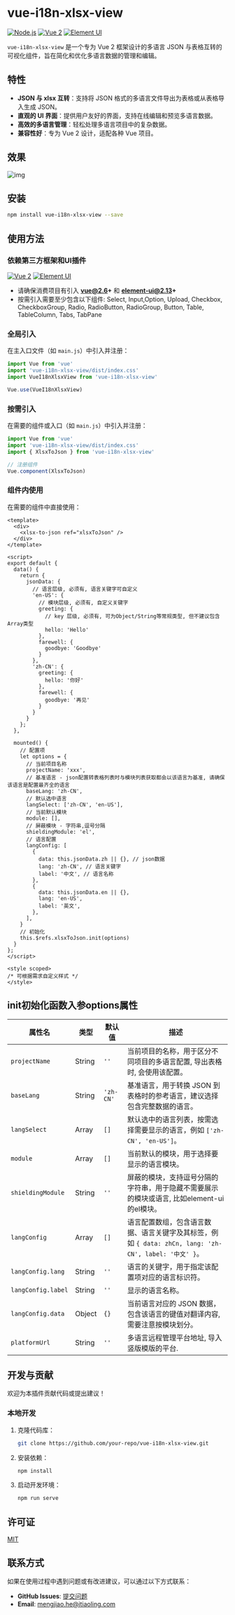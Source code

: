 # vue-i18n-xlsx-view

[![Node.js](https://img.shields.io/badge/Node.js-16%2B-blue)](https://nodejs.org/)
[![Vue 2](https://img.shields.io/badge/Vue.js-2.6%2B-brightgreen)](https://v2.vuejs.org/)
[![Element UI](https://img.shields.io/badge/Element--UI-2.13%2B-orange)](https://element.eleme.io/)

`vue-i18n-xlsx-view` 是一个专为 Vue 2 框架设计的多语言 JSON 与表格互转的可视化组件，旨在简化和优化多语言数据的管理和编辑。

## 特性

- **JSON 与 xlsx 互转**：支持将 JSON 格式的多语言文件导出为表格或从表格导入生成 JSON。
- **直观的 UI 界面**：提供用户友好的界面，支持在线编辑和预览多语言数据。
- **高效的多语言管理**：轻松处理多语言项目中的复杂数据。
- **兼容性好**：专为 Vue 2 设计，适配各种 Vue 项目。

## 效果

![img](https://private-user-images.githubusercontent.com/193553894/400344351-d7e3dcf0-2dfb-463b-a166-9dc57617f5e5.png?jwt=eyJhbGciOiJIUzI1NiIsInR5cCI6IkpXVCJ9.eyJpc3MiOiJnaXRodWIuY29tIiwiYXVkIjoicmF3LmdpdGh1YnVzZXJjb250ZW50LmNvbSIsImtleSI6ImtleTUiLCJleHAiOjE3MzYxNTA0ODcsIm5iZiI6MTczNjE1MDE4NywicGF0aCI6Ii8xOTM1NTM4OTQvNDAwMzQ0MzUxLWQ3ZTNkY2YwLTJkZmItNDYzYi1hMTY2LTlkYzU3NjE3ZjVlNS5wbmc_WC1BbXotQWxnb3JpdGhtPUFXUzQtSE1BQy1TSEEyNTYmWC1BbXotQ3JlZGVudGlhbD1BS0lBVkNPRFlMU0E1M1BRSzRaQSUyRjIwMjUwMTA2JTJGdXMtZWFzdC0xJTJGczMlMkZhd3M0X3JlcXVlc3QmWC1BbXotRGF0ZT0yMDI1MDEwNlQwNzU2MjdaJlgtQW16LUV4cGlyZXM9MzAwJlgtQW16LVNpZ25hdHVyZT1iZjVmZjFkZjk2NjRmMzRiNTVlNjc1NjJiZjgwMjQyZDg5ZGRjOWEwMDRlZTkyMjdmMDFlNTkyZWQzNGNhYWFiJlgtQW16LVNpZ25lZEhlYWRlcnM9aG9zdCJ9.exbRqPsS_HSumh2tin0y9sIica-5QU1ByjIzE9rN0tI)

## 安装

```bash
npm install vue-i18n-xlsx-view --save
```

## 使用方法

### 依赖第三方框架和UI插件
[![Vue 2](https://img.shields.io/badge/Vue.js-2.6%2B-brightgreen)](https://v2.vuejs.org/)
[![Element UI](https://img.shields.io/badge/Element--UI-2.13%2B-orange)](https://element.eleme.io/)


- 请确保消费项目有引入 **vue@2.6+** 和 **element-ui@2.13+**
- 按需引入需要至少包含以下组件:
  Select, Input,Option, Upload, Checkbox, CheckboxGroup, Radio, RadioButton, RadioGroup, Button, Table, TableColumn, Tabs, TabPane


### 全局引入

在主入口文件（如 `main.js`）中引入并注册：

```javascript
import Vue from 'vue'
import 'vue-i18n-xlsx-view/dist/index.css'
import VueI18nXlsxView from 'vue-i18n-xlsx-view'

Vue.use(VueI18nXlsxView)
```

### 按需引入

在需要的组件或入口（如 `main.js`）中引入并注册：

```javascript
import Vue from 'vue'
import 'vue-i18n-xlsx-view/dist/index.css'
import { XlsxToJson } from 'vue-i18n-xlsx-view'

// 注册组件
Vue.component(XlsxToJson)
```

### 组件内使用

在需要的组件中直接使用：

```vue
<template>
  <div>
    <xlsx-to-json ref="xlsxToJson" />
  </div>
</template>

<script>
export default {
  data() {
    return {
      jsonData: {
        // 语言层级, 必须有, 语言关键字可自定义
        'en-US': {
          // 模块层级, 必须有, 自定义关键字
          greeting: {
            // key 层级, 必须有, 可为Object/String等常规类型, 但不建议包含Array类型
            hello: 'Hello'
          },       
          farewell: {
            goodbye: 'Goodbye'
          }
        },
        'zh-CN': {
          greeting: {
            hello: '你好'
          },          
          farewell: {
            goodbye: '再见'
          }
        }
      }
    };
  },
  
  mounted() {
    // 配置项
    let options = {
      // 当前项目名称
      projectName: 'xxx',
      // 基准语言 - json配置转表格列表时与模块列表获取都会以该语言为基准, 请确保该语言是配置最齐全的语言
      baseLang: 'zh-CN',
      // 默认选中语言
      langSelect: ['zh-CN', 'en-US'],
      // 当前默认模块
      module: [],
      // 屏蔽模块 - 字符串,逗号分隔
      shieldingModule: 'el',
      // 语言配置
      langConfig: [
        {
          data: this.jsonData.zh || {}, // json数据
          lang: 'zh-CN', // 语言关键字
          label: '中文', // 语言名称
        },
        {
          data: this.jsonData.en || {},
          lang: 'en-US',
          label: '英文',
        },
      ],
    }
    // 初始化
    this.$refs.xlsxToJson.init(options)
  }
};
</script>

<style scoped>
/* 可根据需求自定义样式 */
</style>
```

## init初始化函数入参options属性

| 属性名      | 类型     | 默认值 | 描述                                                                       |
| ----------- | -------- | ------ |--------------------------------------------------------------------------|
| `projectName`   | String    | `''`   | 当前项目的名称，用于区分不同项目的多语言配置, 导出表格时, 会使用该配置。                                   |
| `baseLang`      | String    | `'zh-CN'`| 基准语言，用于转换 JSON 到表格时的参考语言，建议选择包含完整数据的语言。                                  |
| `langSelect`    | Array     | `[]`   | 默认选中的语言列表，按需选择需要显示的语言，例如 `['zh-CN', 'en-US']`。                           |
| `module`        | Array     | `[]`   | 当前默认的模块，用于选择要显示的语言模块。                                                    |
| `shieldingModule`| String   | `''`   | 屏蔽的模块，支持逗号分隔的字符串，用于隐藏不需要展示的模块或语言, 比如element-ui的el模块。                     |
| `langConfig`    | Array     | `[]`   | 语言配置数组，包含语言数据、语言关键字及其标签，例如 `{ data: zhCn, lang: 'zh-CN', label: '中文' }`。 |
| `langConfig.lang`| String   | `''`   | 语言的关键字，用于指定该配置项对应的语言标识符。                                                 |
| `langConfig.label`| String  | `''`   | 显示的语言名称。                                                                 |
| `langConfig.data`| Object   | `{}`   | 当前语言对应的 JSON 数据，包含该语言的键值对翻译内容, 需要注意按模块划分。                                |
| `platformUrl`| String   | `''`     | 多语言远程管理平台地址, 导入竖版模版的平台.                                                  |

## 开发与贡献

欢迎为本插件贡献代码或提出建议！

### 本地开发

1. 克隆代码库：
   ```bash
   git clone https://github.com/your-repo/vue-i18n-xlsx-view.git
   ```
2. 安装依赖：
   ```bash
   npm install
   ```
3. 启动开发环境：
   ```bash
   npm run serve
   ```

## 许可证

[MIT](LICENSE)

## 联系方式

如果在使用过程中遇到问题或有改进建议，可以通过以下方式联系：

- **GitHub Issues**: [提交问题](https://github.com/hemengjiao/vue-i18n-xlsx-view/issues)
- **Email**: mengjiao.he@itiaoling.com
